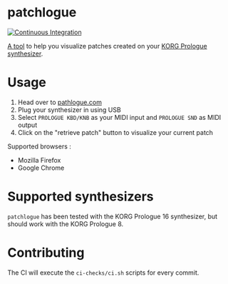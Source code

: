 # patchlogue
[![Continuous Integration](https://github.com/anthonyray/patchlogue/actions/workflows/rust.yml/badge.svg?branch=main)](https://github.com/anthonyray/patchlogue/actions/workflows/rust.yml)

[A tool](https://www.patchlogue.com) to help you visualize patches created on your [KORG Prologue synthesizer](https://www.korg.com/products/synthesizers/prologue/).

# Usage
1. Head over to [pathlogue.com](https://www.patchlogue.com)
2. Plug your synthesizer in using USB
3. Select `PROLOGUE KBD/KNB` as your MIDI input and `PROLOGUE SND` as MIDI output
4. Click on the "retrieve patch" button to visualize your current patch

Supported browsers :
- Mozilla Firefox
- Google Chrome

# Supported synthesizers

`patchlogue` has been tested with the KORG Prologue 16 synthesizer, but should work with the KORG Prologue 8. 

# Contributing 

The CI will execute the `ci-checks/ci.sh` scripts for every commit.
